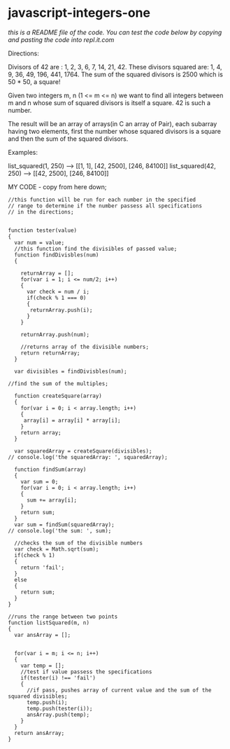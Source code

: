# javascript-integers-one

*this is a README file of the code. You can test the code below by copying and pasting the code into repl.it.com*

Directions:

Divisors of 42 are : 1, 2, 3, 6, 7, 14, 21, 42. These divisors squared are: 1, 4, 9, 36, 49, 196, 441, 1764. The sum of the squared divisors is 2500 which is 50 * 50, a square!

Given two integers m, n (1 <= m <= n) we want to find all integers between m and n whose sum of squared divisors is itself a square. 42 is such a number.

The result will be an array of arrays(in C an array of Pair), each subarray having two elements, first the number whose squared divisors is a square and then the sum of the squared divisors.

Examples:

list_squared(1, 250) --> [[1, 1], [42, 2500], [246, 84100]]
list_squared(42, 250) --> [[42, 2500], [246, 84100]]


MY CODE - copy from here down;

```Javscript
//this function will be run for each number in the specified
// range to determine if the number passess all specifications
// in the directions;


function tester(value)
{
  var num = value;
  //this function find the divisibles of passed value;
  function findDivisbles(num)
  {

    returnArray = [];
    for(var i = 1; i <= num/2; i++)
    {
      var check = num / i;
      if(check % 1 === 0)
      {
       returnArray.push(i);
      }
    }

    returnArray.push(num);

    //returns array of the divisible numbers;
    return returnArray;
  }

  var divisibles = findDivisbles(num);

//find the sum of the multiples;

  function createSquare(array)
  {
    for(var i = 0; i < array.length; i++)
    {
     array[i] = array[i] * array[i];
    }
    return array;
  }

  var squaredArray = createSquare(divisibles);
// console.log('the squaredArray: ', squaredArray);

  function findSum(array)
  {
    var sum = 0;
    for(var i = 0; i < array.length; i++)
    {
      sum += array[i];
    }
    return sum;
  }
  var sum = findSum(squaredArray);
// console.log('the sum: ', sum);

  //checks the sum of the divisible numbers
  var check = Math.sqrt(sum);
  if(check % 1)
  {
    return 'fail';
  }
  else
  {
    return sum;
  }
}

//runs the range between two points
function listSquared(m, n)
{
  var ansArray = [];


  for(var i = m; i <= n; i++)
  {
    var temp = [];
    //test if value passess the specifications
    if(tester(i) !== 'fail')
    {
      //if pass, pushes array of current value and the sum of the squared divisibles;
      temp.push(i);
      temp.push(tester(i));
      ansArray.push(temp);
    }
  }
  return ansArray;
}
```
